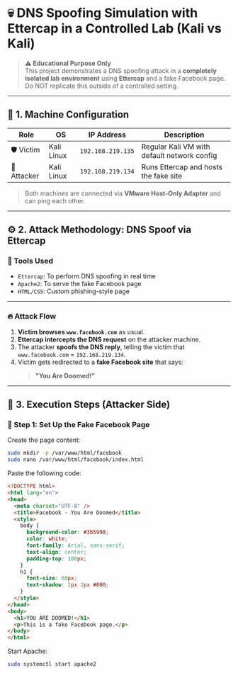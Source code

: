# 💀 DNS Spoofing Simulation with Ettercap in a Controlled Lab (Kali vs Kali)

> **⚠️ Educational Purpose Only**  
> This project demonstrates a DNS spoofing attack in a **completely isolated lab environment** using **Ettercap** and a fake Facebook page. Do NOT replicate this outside of a controlled setting.

---

## 🧠 1. Machine Configuration

| Role       | OS        | IP Address      | Description                                |
|------------|-----------|------------------|--------------------------------------------|
| 🛡️ Victim   | Kali Linux | `192.168.219.135` | Regular Kali VM with default network config |
| 🎯 Attacker | Kali Linux | `192.168.219.134` | Runs Ettercap and hosts the fake site       |

> Both machines are connected via **VMware Host-Only Adapter** and can ping each other.

---

## ⚙️ 2. Attack Methodology: DNS Spoof via Ettercap

### 🧩 Tools Used
- `Ettercap`: To perform DNS spoofing in real time
- `Apache2`: To serve the fake Facebook page
- `HTML/CSS`: Custom phishing-style page

---

### 🔥 Attack Flow

1. **Victim browses `www.facebook.com`** as usual.
2. **Ettercap intercepts the DNS request** on the attacker machine.
3. The attacker **spoofs the DNS reply**, telling the victim that `www.facebook.com` = `192.168.219.134`.
4. Victim gets redirected to a **fake Facebook site** that says:
   > **"You Are Doomed!"**

---

## 🚀 3. Execution Steps (Attacker Side)

### 📁 Step 1: Set Up the Fake Facebook Page

Create the page content:

```bash
sudo mkdir -p /var/www/html/facebook
sudo nano /var/www/html/facebook/index.html
```
Paste the following code:
```html
<!DOCTYPE html>
<html lang="en">
<head>
  <meta charset="UTF-8" />
  <title>Facebook - You Are Doomed</title>
  <style>
    body {
      background-color: #3b5998;
      color: white;
      font-family: Arial, sans-serif;
      text-align: center;
      padding-top: 100px;
    }
    h1 {
      font-size: 60px;
      text-shadow: 2px 2px #000;
    }
  </style>
</head>
<body>
  <h1>YOU ARE DOOMED!</h1>
  <p>This is a fake Facebook page.</p>
</body>
</html>
```
Start Apache:
```bash
sudo systemctl start apache2
```
